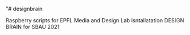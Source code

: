 "# designbrain

Raspberry scripts for EPFL Media and Design Lab isntallatation DESIGN BRAIN for SBAU 2021 

